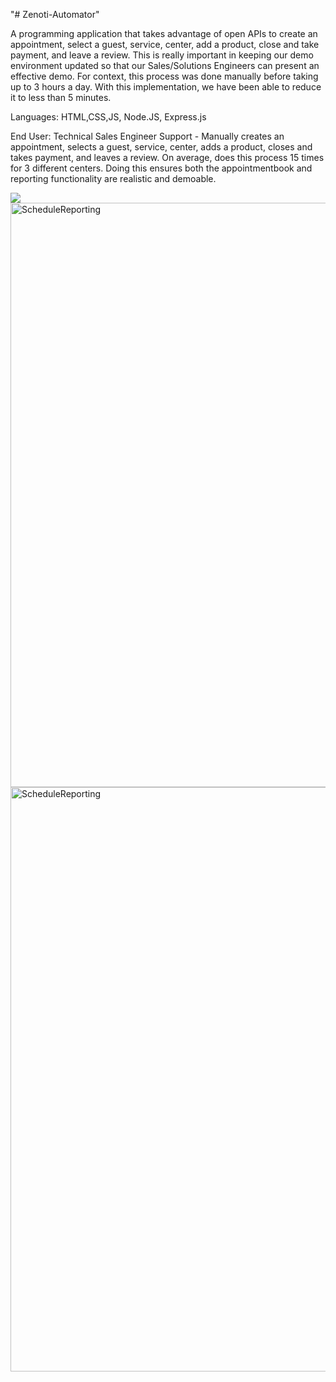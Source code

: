 "# Zenoti-Automator" 

A programming application that takes advantage of open APIs to create an appointment, select a guest, service, center, add a product, close and take payment, and leave a review. This is really important in keeping our demo environment updated so that our Sales/Solutions Engineers can present an effective demo. For context, this process was done manually before taking up to 3 hours a day. With this implementation, we have been able to reduce it to less than 5 minutes.

Languages: 
HTML,CSS,JS, Node.JS, Express.js

End User:
Technical Sales Engineer Support - Manually creates an appointment, selects a guest, service, center, adds a product, closes and takes payment, and leaves a review. On average, does this process 15 times for 3 different centers. Doing this ensures both the appointmentbook and reporting functionality are realistic and demoable. 

<img src="https://user-images.githubusercontent.com/29704847/97363207-73e0bc80-185f-11eb-94ee-66865ea86d31.PNG">
<img width="935" alt="ScheduleReporting" src="https://user-images.githubusercontent.com/29704847/97363780-4fd1ab00-1860-11eb-81b9-18cbcdd4d19c.PNG">
<img width="935" alt="ScheduleReporting" src="https://user-images.githubusercontent.com/29704847/97363780-4fd1ab00-1860-11eb-81b9-18cbcdd4d19c.PNG">
